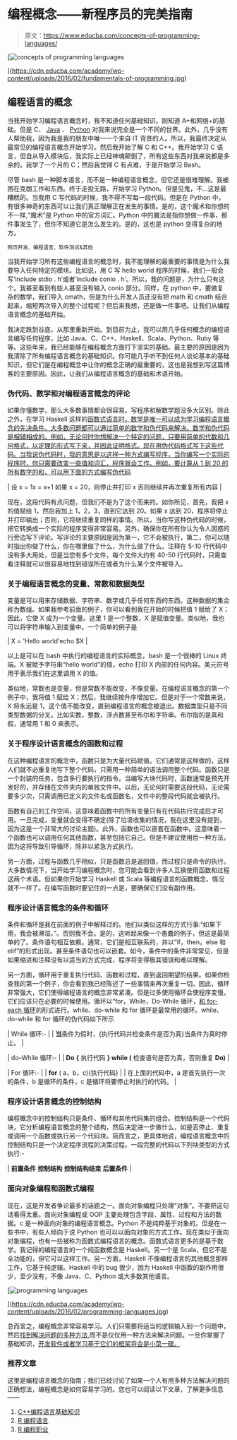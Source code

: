 # 编程概念——新程序员的完美指南

> 原文：<https://www.educba.com/concepts-of-programming-languages/>

[![concepts of programming languages](img/fa2a17e08d6cf9022c1ade491f17898f.png)

](https://cdn.educba.com/academy/wp-content/uploads/2016/02/fundamentals-of-programming.jpg) 

## 编程语言的概念

当我开始学习编程语言概念时，我不知道任何基础知识。刚知道 A+和网络+的基础。但是 C、 [Java](https://www.educba.com/bundle/pwyw-javascript-2016-bundle/ "JavaScript 2016 Bundle") 、 [Python](https://www.educba.com/software-development/courses/python-certification-course/ "Python Comprehensive Bundle Course") 对我来说完全是一个不同的世界。此外，几乎没有人帮助我，因为我是我的朋友中唯一一个来自 IT 背景的人。所以，我最终决定从最常见的编程语言概念开始学习。然后我开始了解 C 和 C++。我开始学习 C 语言，但自从导入模块后，我实际上已经神魂颠倒了，所有这些东西对我来说都是多余的。我学了一个月的 C；然后我觉得 C 有点难，于是开始学习 Bash。

尽管 bash 是一种脚本语言，而不是一种编程语言概念，但它还是很难理解。我被困在克朗工作和东西。终于走投无路，开始学习 Python。但是见鬼，不…这是最糟糕的。当我用 C 写代码的时候，我不得不写每一段代码。但是在 Python 中，有很多神奇的东西可以让我们真正理解正在发生的事情。是的，这个魔术和你想的不一样,“魔术”是 Python 中的官方词汇。Python 中的魔法是指你想做一件事，那件事发生了，但你不知道它是怎么发生的。是的，这也是 python 变得复杂的地方。

<small>网页开发、编程语言、软件测试&其他</small>

当我开始学习所有这些编程语言的概念时，我不能理解的最重要的事情是为什么我要导入任何特定的模块。比如说，用 C 写 hello world 程序的时候，我们一般会写‘include stdio . h’或者‘include conio . h’。所以，我的问题是，为什么只有这个。我甚至看到有些人甚至没有输入 conio 部分。同样，在 python 中，要做复杂的数学，我们导入 cmath，但是为什么开发人员还没有把 math 和 cmath 结合起来，缩短两次导入的整个过程呢？但后来我想，还是做一件事吧。让我们从编程语言概念的基础开始。

我决定跌到谷底，从那里重新开始。到目前为止，我可以用几乎任何概念的编程语言编写任何程序，比如 Java、C、C++、Haskell、Scala、Python、Ruby 等等。这些年来，我已经能够在编程概念方面打下坚实的基础。最主要的原因是因为我清除了所有编程语言概念的基础知识。你可能几乎听不到任何人谈论基本的基础知识，但它们是在编程概念中让你的概念正确的最重要的，这也是我想到写这篇博客的主要原因。因此，让我们从编程语言概念的基础和术语开始。

### 伪代码、数学和对编程语言概念的评论

如果你懂数学，那么大多数事情都会很容易。写程序和解数学题没多大区别。除此之外，在学习 Haskell 这样的[函数式语言时，数学是唯一可以成为学习编程语言概念的先决条件。大多数问题都可以通过简单的数学和伪代码来解决。数学和伪代码是相辅相成的。例如，无论何时你想解决一个特定的问题，只要用简单的代数和几何格式，以定理的形式写下来，并因此证明格式。现在用伪代码格式写下这些代码。当我说伪代码时，我的意思是以这样一种方式编写程序，当你编写一个实际的程序时，你只需要改变一些值和词汇，程序就会工作。例如，要计算从 1 到 20 的所有数字的和，可以用下面的方式编写伪代码](https://www.educba.com/what-is-haskell-programming-language/ "What is Haskell Programming Language?")

| 设 x = 1x = x+1 如果 x = 20，则停止并打印 x 否则继续并再次重复所有内容 |

现在，这段代码有点问题，但我们不是为了这个而来的。如你所见，首先，我把 x 的值赋给 1，然后我加上 1，2，3，直到它达到 20。如果 x 达到 20，程序将停止并打印输出；否则，它将继续重复同样的事情。所以，当你写这种伪代码的时候，把它转换成一个实际的程序变得非常容易。另外，确保你在所有你认为令人困惑的行旁边写下评论。写评论的主要原因是因为第一，它不会被执行，第二，你可以随时指出你做了什么，你在哪里做了什么，为什么做了什么。注释在 5-10 行代码中没有多大用处，但是当您有多个文件，每个文件大约有 40-50 行代码时，只需查看注释就可以很容易地找到错误所在或者为什么某个文件被导入。

### 关于编程语言概念的变量、常数和数据类型

变量是可以用来存储数据、字符串、数字或几乎任何东西的东西。这种数据的集合称为数组。如果我参考前面的例子，你可以看到我在开始的时候把值 1 赋给了 X；因此，它使 X 成为一个变量。这里 1 是一个整数，X 是赋值变量。类似地，我也可以将字符串输入到变量中。一个简单的例子是

| X = 'Hello world'echo $X |

以上是可以在 bash 中执行的编程语言的实际概念，bash 是一个很棒的 Linux 终端。X 被赋予字符串“hello world”的值，echo 打印 X 内部的任何内容。美元符号用于表示我们在这里调用 X 的值。

类似地，常数也是变量，但是常数不能改变，不像变量。在编程语言概念的第一个例子中，我将值 1 赋给 X；然后，我继续按升序增加它。但是对于一个常数来说，X 将永远是 1，这个值不能改变，直到编程语言的概念被退出。数据类型只是不同类型数据的分叉。比如实数，整数，浮点数甚至布尔和字符串。布尔指的是真和假，通常用 1 和 0 来表示。

### 关于程序设计语言概念的函数和过程

在这种编程语言的概念中，函数只是为大量代码赋值。它们通常是这样做的，这样人们就不必重复地写下整个代码，只需用一种简单的语法调用整个代码。函数只是一个封装的任务，包含多行要执行的指令。当编写大块代码时，函数通常是预先开发好的，并存储在文件夹内的单独文件中。以后，无论何时需要这段代码，无论需要多少次，只需调用已定义的文件名或函数名，文件中的整段代码就会被执行。

函数有自己的工作空间，这意味着函数中的所有变量只有在代码执行完成后才可用。一旦完成，变量就会变得不确定(除了垃圾收集的情况，我在这里没有提到，因为这是一个非常大的讨论主题)。此外，函数也可以嵌套在函数中。这意味着一个函数也可以调用任何其他函数，甚至包括它自己。但是不建议使用后一种方法，因为这将导致引导循环，除非以紧急方式执行。

另一方面，过程与函数几乎相似，只是函数总是返回值，而过程只是命令的执行。大多数情况下，当开始学习编程概念时，您可能会看到许多人互换使用函数和过程这两个术语。但如果你开始学习 Haskell 或 Scala 等编程语言的函数概念，情况就不一样了。在编写函数时要记住的一点是，要确保它们没有副作用。

### 程序设计语言概念的条件和循环

条件和循环是我在前面的例子中解释过的。他们以类似这样的方式行事:“如果下雨，我会被淋湿。”。否则我不会。是的，这听起来像一个愚蠢的例子，但这是最简单的了。条件语句相互依赖。通常，它们是相互联系的，并以“if，then，else 和 elif”的形式出现。甚至条件语句也可以嵌套。如今，条件中的条件非常常见，但是如果缩进和注释没有以适当的方式完成，程序将变得极其错误和难以理解。

另一方面，循环用于重复执行代码、函数和过程，直到返回期望的结果。如果你检查我的第一个例子，你会看到我已经陈述了一些事情来再次重复一切。因此，循环非常强大，它们使得编程语言的概念非常紧凑。但是过多使用循环会使程序变慢。它们应该只在必要的时候使用。循环以“for，While，Do-While 循环，[和 for-each 循环](https://www.educba.com/for-each-loop-in-java/)的形式进行。while、do-while 和 for 循环是最常用的循环。while、do-while 和 for 循环的伪代码如下所示

| While 循环:- |
| **当**条件为假时，{执行代码并检查条件是否为真}当条件为真时停止。 |

| do–While 循环:- |
| **Do** **{** 执行代码 **} while (** 检查语句是否为真，否则重复 **Do)** |

| For 循环:- |
| **for** ( a，b，c){执行代码} |
| 在上面的代码中，a 是首先执行一次的条件，b 是循环的条件，c 是循环将要停止时执行的代码。 |

### 程序设计语言概念的控制结构

编程概念中的控制结构只是条件、循环和其他代码集的组合。控制结构是一个代码块，它分析编程语言概念的整个结构，然后决定进一步做什么，如是否停止、重复或调用一个函数或执行另一个代码块。简而言之，更具体地说，编程语言概念中的控制结构只是一个决定程序流程的决策过程。一段完整的代码以下列块类型的方式执行:-

| **前置条件** **控制结构** **控制结构结束** **后置条件** |

### 面向对象编程和函数式编程

现在，这是开发者争论最多的话题之一。面向对象编程只处理“对象”。不要把这句话看得太重。面向对象编程或 OOP 主要处理包含字段、属性、过程和方法的数据。c 是一种面向对象的编程语言概念。Python 不是纯粹基于对象的。但是在一些书中，有些人倾向于说 Python 也可以以面向对象的方式工作。现在类似于面向对象编程，也有一些被称为函数式编程语言的概念。函数式语言更多的是基于数学。我记得的编程语言的一个纯函数概念是 Haskell。另一个是 Scala，但它不是全功能的，但它可以这样工作。另一方面，Haskell 不像编程语言的其他概念那样工作，它基于纯逻辑。Haskell 中的 bug 很少，因为 Haskell 中函数的副作用很少，至少没有，不像 Java、C、Python 或大多数其他语言。

[![programming languages](img/e0cda45fb11ee80c6a1f34dd91c99c07.png)

](https://cdn.educba.com/academy/wp-content/uploads/2016/02/programming-languages.jpg) 

总而言之，编程概念非常容易学习。人们只需要将适当的逻辑输入到一个问题中，然后[找到解决问题的多种方法](https://www.educba.com/how-to-solve-problems-with-technology/ "How to Solve Problems with Technology"),而不是仅仅用一种方法来解决问题。一旦你掌握了基础知识，[开发软件或者学习基于它们的框架将会是小菜一碟。](https://www.educba.com/free-web-page-designing-software/ "10 Free Web Designing Software")

### 推荐文章

这里是编程语言概念的指南；我们已经讨论了如果一个人有用多种方法解决问题的正确想法，编程概念是如何容易学习的。您也可以阅读以下文章，了解更多信息——

1.  [C++编程语言基础知识](https://www.educba.com/c-programming-language-basics/)
2.  [R 编程语言](https://www.educba.com/r-programming-language/)
3.  [R 编程职业](https://www.educba.com/careers-in-r-programming/)





